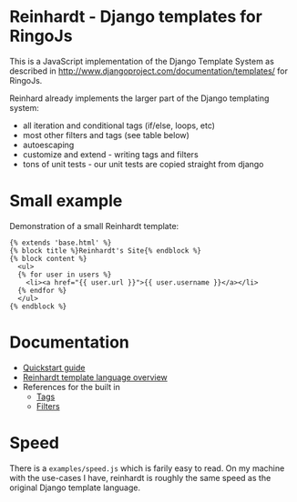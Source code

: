 Reinhardt - Django templates for RingoJs
=============================================

This is a JavaScript implementation of the Django Template System as described in <http://www.djangoproject.com/documentation/templates/> for RingoJs.

Reinhard already implements the larger part of the Django templating system:

  * all iteration and conditional tags (if/else, loops, etc)
  * most other filters and tags (see table below)
  * autoescaping
  * customize and extend - writing tags and filters
  * tons of unit tests - our unit tests are copied straight from django

Small example
===============

Demonstration of a small Reinhardt template:

    {% extends 'base.html' %}
    {% block title %}Reinhardt's Site{% endblock %}
    {% block content %}
      <ul>
      {% for user in users %}
        <li><a href="{{ user.url }}">{{ user.username }}</a></li>
      {% endfor %}
      </ul>
    {% endblock %}


Documentation
=========================

  * [Quickstart guide](docs/quickstart.md)
  * [Reinhardt template language overview](docs/templates.md)
  * References for the built in
    * [Tags](docs/tags.md)
    * [Filters](docs/filters.md)

Speed
======

There is a `examples/speed.js` which is farily easy to read. On my machine with the use-cases I have, reinhardt is roughly the same speed as the original Django template language.
